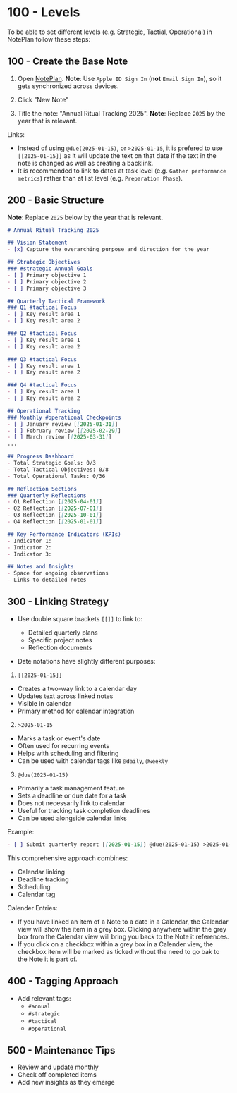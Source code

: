 # 100 - Levels

To be able to set different levels (e.g. Strategic, Tactial, Operational) in NotePlan follow these steps:

## 100 - Create the Base Note

1. Open [NotePlan](https://app.noteplan.co/). **Note**: Use ```Apple ID Sign In``` (**not** ```Email Sign In```), so it gets synchronized across devices.

2. Click "New Note"

3. Title the note: "Annual Ritual Tracking 2025". **Note**: Replace ```2025``` by the year that is relevant.

Links:
- Instead of using `@due(2025-01-15)`, or `>2025-01-15`, it is prefered to use `[[2025-01-15]]` as it will update the text on that date if the text in the note is changed as well as creating a backlink.
- It is recommended to link to dates at task level (e.g. ```Gather performance metrics```) rather than at list level (e.g. ```Preparation Phase```).

## 200 - Basic Structure

**Note**: Replace ```2025``` below by the year that is relevant.

```markdown
# Annual Ritual Tracking 2025

## Vision Statement
- [x] Capture the overarching purpose and direction for the year

## Strategic Objectives
### #strategic Annual Goals
- [ ] Primary objective 1
- [ ] Primary objective 2
- [ ] Primary objective 3

## Quarterly Tactical Framework
### Q1 #tactical Focus
- [ ] Key result area 1
- [ ] Key result area 2

### Q2 #tactical Focus
- [ ] Key result area 1
- [ ] Key result area 2

### Q3 #tactical Focus
- [ ] Key result area 1
- [ ] Key result area 2

### Q4 #tactical Focus
- [ ] Key result area 1
- [ ] Key result area 2

## Operational Tracking
### Monthly #operational Checkpoints
- [ ] January review [[2025-01-31]]
- [ ] February review [[2025-02-29]]
- [ ] March review [[2025-03-31]]
...

## Progress Dashboard
- Total Strategic Goals: 0/3
- Total Tactical Objectives: 0/8
- Total Operational Tasks: 0/36

## Reflection Sections
### Quarterly Reflections
- Q1 Reflection [[2025-04-01]]
- Q2 Reflection [[2025-07-01]]
- Q3 Reflection [[2025-10-01]]
- Q4 Reflection [[2025-01-01]]

## Key Performance Indicators (KPIs)
- Indicator 1: 
- Indicator 2: 
- Indicator 3: 

## Notes and Insights
- Space for ongoing observations
- Links to detailed notes
```

## 300 - Linking Strategy

- Use double square brackets `[[]]` to link to:
  - Detailed quarterly plans
  - Specific project notes
  - Reflection documents

- Date notations have slightly different purposes:

1. `[[2025-01-15]]`
- Creates a two-way link to a calendar day
- Updates text across linked notes
- Visible in calendar
- Primary method for calendar integration

2. `>2025-01-15`
- Marks a task or event's date
- Often used for recurring events
- Helps with scheduling and filtering
- Can be used with calendar tags like `@daily`, `@weekly`

3. `@due(2025-01-15)`
- Primarily a task management feature
- Sets a deadline or due date for a task
- Does not necessarily link to calendar
- Useful for tracking task completion deadlines
- Can be used alongside calendar links

Example:
```markdown
- [ ] Submit quarterly report [[2025-01-15]] @due(2025-01-15) >2025-01-15 @quarterly
```

This comprehensive approach combines:
- Calendar linking
- Deadline tracking
- Scheduling
- Calendar tag

Calender Entries:
- If you have linked an item of a Note to a date in a Calendar, the Calendar view will show the item in a grey box. Clicking anywhere within the grey box from the Calendar view will bring you back to the Note it references.
- If you click on a checkbox within a grey box in a Calender view, the checkbox item will be marked as ticked without the need to go bak to the Note it is part of.

## 400 - Tagging Approach

- Add relevant tags:
  - `#annual`
  - `#strategic`
  - `#tactical`
  - `#operational`

## 500 - Maintenance Tips

- Review and update monthly
- Check off completed items
- Add new insights as they emerge
